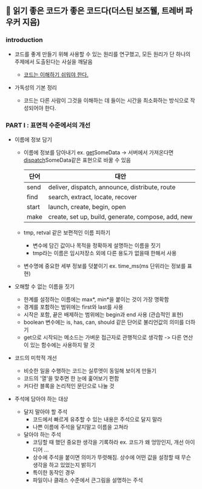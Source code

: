 <h2>👀 읽기 좋은 코드가 좋은 코드다(더스틴 보즈웰, 트레버 파우커 지음)</h2>

<h3>introduction</h3>

- 코드를 좋게 만들기 위해 사용할 수 있는 원리를 연구했고, 모든 원리가 단 하나의 주제에서 도출된다는 사실을 깨달음

  - <u>코드는 이해하기 쉬워야 한다.</u>

- 가독성의 기본 정리
  - 코드는 다른 사람이 그것을 이해하는 데 들이는 시간을 최소화하는 방식으로 작성되어야 한다.

<h3> PART I : 표면적 수준에서의 개선</h3>

- 이름에 정보 담기

  - 이름에 정보를 담아내기 ex. <u>get</u>SomeData -> 서버에서 가져온다면 <u>dispatch</u>SomeData같은 표현으로 바꿀 수 있음

    | 단어  | 대안                                               |
    | ----- | -------------------------------------------------- |
    | send  | deliver, dispatch, announce, distribute, route     |
    | find  | search, extract, locate, recover                   |
    | start | launch, create, begin, open                        |
    | make  | create, set up, build, generate, compose, add, new |

  - tmp, retval 같은 보편적인 이름 피하기
    - 변수에 담긴 값이나 목적을 정확하게 설명하는 이름을 짓기
    - tmp라는 이름은 임시저장소 외에 다른 용도가 없을때 한해서 사용
  - 변수명에 중요한 세부 정보를 덧붙이기 ex. time_ms(ms 단위라는 정보를 표현)

- 오해할 수 없는 이름을 짓기

  - 한계를 설정하는 이름에는 max*, min*을 붙이는 것이 가장 명확함
  - 경계를 포함하는 범위에는 first와 last를 사용
  - 시작은 포함, 끝은 배제하는 범위에는 begin과 end 사용 (관습적인 표현)
  - boolean 변수에는 is, has, can, should 같은 단어로 불리언값의 의미를 더하기
  - get으로 시작되는 메소드는 가벼운 접근자로 관행적으로 생각함 -> 다른 연산이 있는 함수에는 사용하지 말 것

- 코드의 미학적 개선

  - 비슷한 일을 수행하는 코드는 실루엣이 동일해 보이게 만들기
  - 코드의 '열'을 맞추면 한 눈에 훑어보기 편함
  - 커다란 블록을 논리적인 문단으로 나눌 것

- 주석에 담아야 하는 대상
  - 달지 말아야 할 주석
    - 코드에서 빠르게 유추할 수 있는 내용은 주석으로 달지 말라
    - 나쁜 이름에 주석을 달지말고 이름을 고쳐라
  - 달아야 하는 주석
    - 코딩할 때 했던 중요한 생각을 기록하라 ex. 코드가 왜 엉망인지, 개선 아이디어 ...
    - 상수에 주석을 붙이면 의미가 뚜렷해짐. 상수에 어떤 값을 설정할 때 무슨 생각을 하고 있었는지 밝히기
    - 특이한 동작인 경우
    - 파일이나 클래스 수준에서 큰그림을 설명하는 주석
